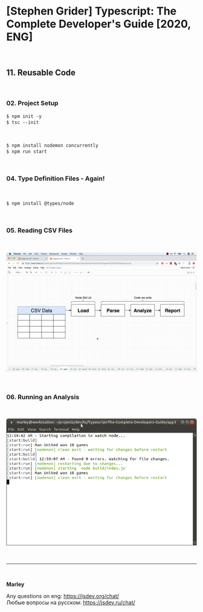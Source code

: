 # [Stephen Grider] Typescript: The Complete Developer's Guide [2020, ENG]

<br/>

## 11. Reusable Code

<br/>

### 02. Project Setup

    $ npm init -y
    $ tsc --init

<br/>
    
    $ npm install nodemon concurrently
    $ npm run start

<br/>

### 04. Type Definition Files - Again!

<br/>

    $ npm install @types/node

<br/>

### 05. Reading CSV Files

<br/>

![Application](/img/pic-03-01.png?raw=true)

<br/>

### 06. Running an Analysis

<br/>

![Application](/img/pic-03-02.png?raw=true)

<br/>

---

<br/>

**Marley**

Any questions on eng: https://jsdev.org/chat/  
Любые вопросы на русском: https://jsdev.ru/chat/
